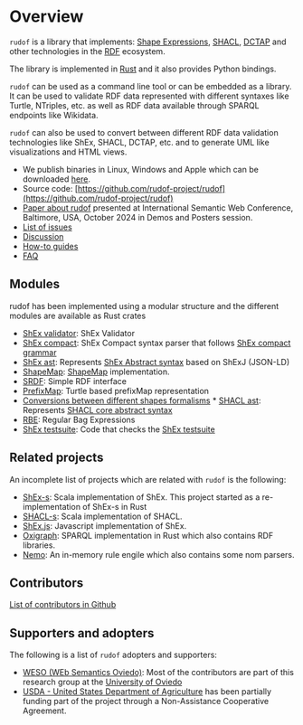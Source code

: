 # Overview

`rudof` is a library that implements: [Shape Expressions](https://shex.io/), [SHACL](https://www.w3.org/TR/shacl/), [DCTAP](https://www.dublincore.org/specifications/dctap/) and other technologies in the [RDF](https://www.w3.org/RDF/) ecosystem.

The library is implemented in [Rust](https://www.rust-lang.org/) and it also provides Python bindings.

`rudof` can be used as a command line tool or can be embedded as a library.
It can be used to validate RDF data represented with different syntaxes like Turtle, NTriples, etc. as well as RDF data available through SPARQL endpoints like Wikidata.

`rudof` can also be used to convert between different RDF data validation technologies like ShEx, SHACL, DCTAP, etc. and to generate UML like visualizations and HTML views.

- We publish binaries in Linux, Windows and Apple which can be downloaded [here](https://github.com/weso/shex-rs/releases/).
- Source code: [https://github.com/rudof-project/rudof](https://github.com/rudof-project/rudof)
- [Paper about rudof](../assets/pdf/rudof_demo.pdf) presented at International Semantic Web Conference, Baltimore, USA, October 2024 in Demos and Posters session.
- [List of issues](https://github.com/rudof-project/rudof/issues)
- [Discussion](https://github.com/rudof-project/rudof/discussions)
- [How-to guides](https://github.com/rudof-project/rudof/wiki/How%E2%80%90to-guides)
- [FAQ](https://github.com/rudof-project/rudof/wiki/FAQ)

## Modules

rudof has been implemented using a modular structure and the different modules are available as Rust crates

- [ShEx validator](https://docs.rs/shex_validation/): ShEx Validator
- [ShEx compact](https://docs.rs/shex_compact): ShEx Compact syntax parser that follows [ShEx compact grammar](https://shex.io/shex-semantics/index.html#shexc)
- [ShEx ast](https://docs.rs/shex_ast): Represents [ShEx Abstract syntax](https://shex.io/shex-semantics/index.html#shape-expressions-shexj) based on ShExJ (JSON-LD)
- [ShapeMap](https://docs.rs/shapemap/): [ShapeMap](https://shexspec.github.io/shape-map/) implementation.
- [SRDF](https://docs.rs/srdf): Simple RDF interface
- [PrefixMap](https://docs.rs/prefixmap): Turtle based prefixMap representation
- [Conversions between different shapes formalisms](https://docs.rs/shapes_convert)
[](https://docs.rs/shapes_convert)*   [](https://docs.rs/shapes_convert)[SHACL ast](https://docs.rs/shacl_ast): Represents [SHACL core abstract syntax](https://www.w3.org/TR/shacl)
- [RBE](https://docs.rs/rbe): Regular Bag Expressions
- [ShEx testsuite](https://docs.rs/shex_testsuite/): Code that checks the [ShEx testsuite](https://shexspec.github.io/test-suite/)

Related projects
----------------

An incomplete list of projects which are related with `rudof` is the following:

- [ShEx-s](https://www.weso.es/shex-s/): Scala implementation of ShEx. This project started as a re-implementation of ShEx-s in Rust
- [SHACL-s](https://www.weso.es/shacl-s/): Scala implementation of SHACL.
- [ShEx.js](https://github.com/shexjs/shex.js): Javascript implementation of ShEx.
- [Oxigraph](https://github.com/oxigraph/oxigraph): SPARQL implementation in Rust which also contains RDF libraries.
- [Nemo](https://github.com/knowsys/nemo): An in-memory rule engile which also contains some nom parsers.

## Contributors

[List of contributors in Github](https://github.com/rudof-project/rudof/graphs/contributors)

## Supporters and adopters

The following is a list of `rudof` adopters and supporters:

- [WESO (WEb Semantics Oviedo)](http://www.weso.es/): Most of the contributors are part of this research group at the [University of Oviedo](http://www.uniovi.es)
- [USDA - United States Department of Agriculture](https://www.usda.gov/) has been partially funding part of the project through a Non-Assistance Cooperative Agreement.
